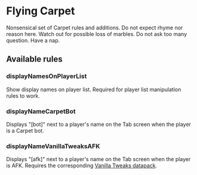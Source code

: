 # Flying Carpet

Nonsensical set of Carpet rules and additions. Do not expect rhyme nor reason here.
Watch out for possible loss of marbles. Do not ask too many question. Have a nap.

## Available rules

### displayNamesOnPlayerList

Show display names on player list.
Required for player list manipulation rules to work.

### displayNameCarpetBot

Displays "[bot]" next to a player's name on the Tab screen when the player is a Carpet bot.

### displayNameVanillaTweaksAFK

Displays "[afk]" next to a player's name on the Tab screen when the player is AFK.
Requires the corresponding [Vanilla Tweaks datapack](https://vanillatweaks.net/picker/datapacks/).
